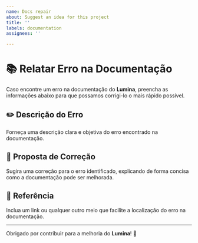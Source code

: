 ```yaml
---
name: Docs repair
about: Suggest an idea for this project
title: ''
labels: documentation
assignees: ''

---
```


# 📚 Relatar Erro na Documentação  

Caso encontre um erro na documentação do **Lumina**, preencha as informações abaixo para que possamos corrigi-lo o mais rápido possível.  

## ✏️ Descrição do Erro  

Forneça uma descrição clara e objetiva do erro encontrado na documentação.  

## 🔧 Proposta de Correção  

Sugira uma correção para o erro identificado, explicando de forma concisa como a documentação pode ser melhorada.  

## 🔗 Referência  

Inclua um link ou qualquer outro meio que facilite a localização do erro na documentação.  

---

Obrigado por contribuir para a melhoria do **Lumina**! 🚀
